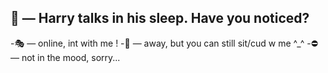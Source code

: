 ## 🐇 — Harry talks in his sleep. Have you noticed?

-🎭 — online, int with me !
-🌙 — away, but you can still sit/cud w me ^_^
-⛔ — not in the mood, sorry...
<!--
**0fficer-sanchez/0fficer-sanchez** is a ✨ _special_ ✨ repository because its `README.md` (this file) appears on your GitHub profile.

Here are some ideas to get you started:

- 🔭 I’m currently working on ...
- 🌱 I’m currently learning ...
- 👯 I’m looking to collaborate on ...
- 🤔 I’m looking for help with ...
- 💬 Ask me about ...
- 📫 How to reach me: ...
- 😄 Pronouns: ...
- ⚡ Fun fact: ...
-->
